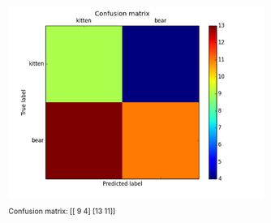 ![Confusion Matrix Caption](metrics/figures/image_classifier_confusion.png)

Confusion matrix:
[[ 9  4]
 [13 11]]